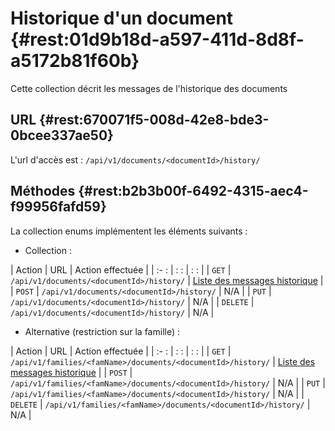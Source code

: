 # Historique d'un document  {#rest:01d9b18d-a597-411d-8d8f-a5172b81f60b}

Cette collection décrit les messages de l'historique des documents

## URL  {#rest:670071f5-008d-42e8-bde3-0bcee337ae50}

L'url d'accès est : `/api/v1/documents/<documentId>/history/`

## Méthodes  {#rest:b2b3b00f-6492-4315-aec4-f99956fafd59}

La collection enums implémentent les éléments suivants :

* Collection : 

| Action   | URL                                       | Action effectuée                           |
| :-     : | :                      :                  | :                :                         |
| `GET`    | `/api/v1/documents/<documentId>/history/` | [Liste des messages historique][get_histo] |
| `POST`   | `/api/v1/documents/<documentId>/history/` | N/A                                        |
| `PUT`    | `/api/v1/documents/<documentId>/history/` | N/A                                        |
| `DELETE` | `/api/v1/documents/<documentId>/history/` | N/A                                        |

* Alternative (restriction sur la famille) :

| Action   | URL                                                          | Action effectuée                           |
| :-     : | :                      :                                     | :                :                         |
| `GET`    | `/api/v1/families/<famName>/documents/<documentId>/history/` | [Liste des messages historique][get_histo] |
| `POST`   | `/api/v1/families/<famName>/documents/<documentId>/history/` | N/A                                        |
| `PUT`    | `/api/v1/families/<famName>/documents/<documentId>/history/` | N/A                                        |
| `DELETE` | `/api/v1/families/<famName>/documents/<documentId>/history/` | N/A                                        |


<!-- links -->
[get_histo]: #rest:9ae75dac-8eb5-4fa9-a608-7313b90fe33c